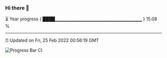 ### Hi there 👋

⏳ Year progress { ████▁▁▁▁▁▁▁▁▁▁▁▁▁▁▁▁▁▁▁▁▁▁▁▁▁▁ } 15.08 %

---

⏰ Updated on Fri, 25 Feb 2022 00:56:19 GMT

![Progress Bar CI](https://github.com/liununu/liununu/workflows/Progress%20Bar%20CI/badge.svg)
